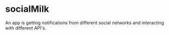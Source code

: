 # socialMilk
An app is getting notifications from different social networks and interacting with different API's.
